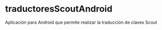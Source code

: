traductoresScoutAndroid
=======================

Aplicación para Android que permite realizar la traducción de claves Scout
